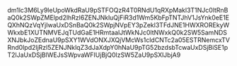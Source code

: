 dm1lc3M6Ly9leUpoWkdRaU9pSTFOQzR4T0RNdU1qRXpMakl3T1NJc0ltRnBaQ0k2SWpZMElpd2lhRzl6ZENJNkluQjFiR3d1Wm5KbFpTNTJhV1JsYnk0eE1EQXhNQzVqYjIwaUxDSnBaQ0k2SWpjNVpEY3pZekl3TFdJNE1HWXROREkyWWkxbE1XUTNMVEJqTUdGaE1HRmtaalJtWkNJc0ltNWxkQ0k2SW5SamNDSXNJbkJoZEdnaU9pSXY1WVdONXJXQjVMcWs1cldCNTc2a05ESTRNemcxTVRnd0lpd2ljRzl5ZENJNklqZ3dJaXdpY0hNaU9pTG52bzdsbTcwaUxDSjBiSE1pT2lJaUxDSjBlWEJsSWpvaWFIUjBjQ0lzSW5ZaU9pSXlJbjA9
